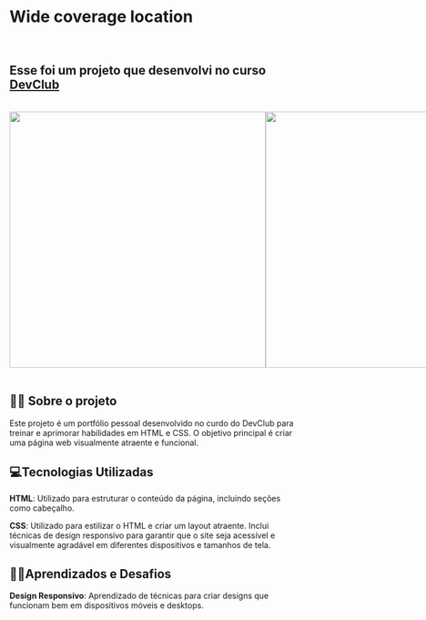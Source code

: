 <h1><strong>Wide coverage location</strong></h1>
<br>
<h2>Esse foi um projeto que desenvolvi no curso <a href="https://aulas.devclub.com.br/"><strong>DevClub</strong></a></h2>
<br>
<div style="display: flex; justify-content: space-between;">
  <img src="https://github.com/DeboraHonorato/wide-coverage-location/blob/main/assets/desktop.png?raw=true" style="width: 450px; height: auto;"/> <img src="https://github.com/DeboraHonorato/wide-coverage-location/blob/main/assets/mobile.png?raw=true" style="width: auto; height: 450px;" />
</div>
<br>
<h2>👩‍💻 Sobre o projeto</h2>
<p>Este projeto é um portfólio pessoal desenvolvido no curdo do DevClub para treinar e aprimorar habilidades em HTML e CSS. O objetivo principal é criar uma página web visualmente atraente e funcional.</p>

<h2>💻​Tecnologias Utilizadas</h2>
<p><strong>HTML</strong>: Utilizado para estruturar o conteúdo da página, incluindo seções como cabeçalho.</p>
<p><strong>CSS</strong>: Utilizado para estilizar o HTML e criar um layout atraente. Inclui técnicas de design responsivo para garantir que o site seja acessível e visualmente agradável em diferentes dispositivos e tamanhos de tela.</p>

<h2>👩‍🏫​Aprendizados e Desafios</h2>
<p><strong>Design Responsivo</strong>: Aprendizado de técnicas para criar designs que funcionam bem em dispositivos móveis e desktops.</p>




​​
